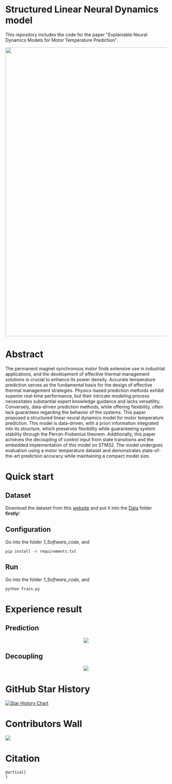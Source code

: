 # Structured Linear Neural Dynamics model
This repository includes the code for the paper "Explainable Neural Dynamics Models for Motor Temperature Prediction".
<p align="center">
  <img src="https://github.com/ms140429/Explainable_Neural_Dynamics_Model/blob/main/1_Software_code/frame1.png" width="900px"/>
</p>

# Abstract
The permanent magnet synchronous motor finds extensive use in industrial applications, and the development of effective thermal management solutions is crucial to enhance its power density. Accurate temperature prediction serves as the fundamental basis for the design of effective thermal management strategies. Physics-based prediction methods exhibit superior real-time performance, but their intricate modeling process necessitates substantial expert knowledge guidance and lacks versatility. Conversely, data-driven prediction methods, while offering flexibility, often lack guarantees regarding the behavior of the systems. This paper proposed a structured linear neural dynamics model for motor temperature prediction. This model is data-driven, with a priori information integrated into its structure, which preserves flexibility while guaranteeing system stability through the Perron-Frobenius theorem. Additionally, this paper achieves the decoupling of control input from state transitions and the embedded implementation of this model on STM32. The model undergoes evaluation using a motor temperature dataset and demonstrates state-of-the-art prediction accuracy while maintaining a compact model size.

# Quick start
## Dataset
Download the dataset from this [website](https://www.kaggle.com/wkirgsn/electric-motor-temperature) and put it into the [Data](https://github.com/ms140429/Explainable_Neural_Dynamics_Model/tree/main/1_Software_code/Data) folder **firstly**!
## Configuration
Go into the folder *1_Software_code*, and
```
pip install -r requirements.txt
```
## Run
Go into the folder *1_Software_code*, and
```
python Train.py
```
# Experience result
## Prediction
<p align="center">
  <img src="https://github.com/ms140429/Explainable_Neural_Dynamics_Model/blob/main/1_Software_code/pred.png" />
</p>

## Decoupling
<p align="center">
  <img src="https://github.com/ms140429/Explainable_Neural_Dynamics_Model/blob/main/1_Software_code/decouple.png" />
</p>

# GitHub Star History

[![Star History Chart](https://api.star-history.com/svg?repos=ms140429/Explainable_Neural_Dynamics_Model&type=Date)](https://star-history.com/#ms140429/Explainable_Neural_Dynamics_Model)

# Contributors Wall
<a href="https://github.com/ms140429/Explainable_Neural_Dynamics_Model/graphs/contributors">
  <img src="https://contrib.rocks/image?repo=ms140429/Explainable_Neural_Dynamics_Model" />
</a>

# Citation
```
@artical{
}
```
